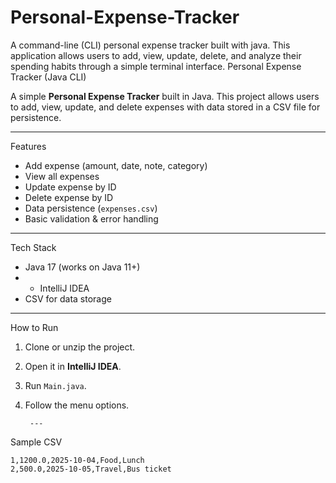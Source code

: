 # Personal-Expense-Tracker
A command-line (CLI) personal expense tracker built with java. This application allows users to add, view, update, delete, and analyze their spending habits through a simple terminal interface.
Personal Expense Tracker (Java CLI)

A simple **Personal Expense Tracker** built in Java.
This project allows users to add, view, update, and delete expenses with data stored in a CSV file for persistence.

---
Features
- Add expense (amount, date, note, category)
- View all expenses
- Update expense by ID
- Delete expense by ID
- Data persistence (`expenses.csv`)
- Basic validation & error handling

---

Tech Stack
- Java 17 (works on Java 11+)
- - IntelliJ IDEA
- CSV for data storage

---
How to Run
1. Clone or unzip the project.
2. Open it in **IntelliJ IDEA**.
3. Run `Main.java`.
4. Follow the menu options.

        ---

Sample CSV
```csv
1,1200.0,2025-10-04,Food,Lunch
2,500.0,2025-10-05,Travel,Bus ticket  
